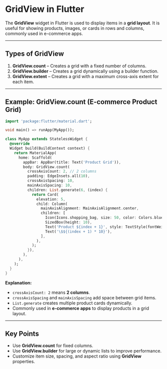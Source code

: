 # GridView in Flutter

The **GridView** widget in Flutter is used to display items in a **grid layout**. It is useful for showing products, images, or cards in rows and columns, commonly used in e-commerce apps.

---

## Types of GridView

1. **GridView.count** – Creates a grid with a fixed number of columns.
2. **GridView.builder** – Creates a grid dynamically using a builder function.
3. **GridView.extent** – Creates a grid with a maximum cross-axis extent for each item.

---

## Example: GridView.count (E-commerce Product Grid)

```dart
import 'package:flutter/material.dart';

void main() => runApp(MyApp());

class MyApp extends StatelessWidget {
  @override
  Widget build(BuildContext context) {
    return MaterialApp(
      home: Scaffold(
        appBar: AppBar(title: Text('Product Grid')),
        body: GridView.count(
          crossAxisCount: 2, // 2 columns
          padding: EdgeInsets.all(10),
          crossAxisSpacing: 10,
          mainAxisSpacing: 10,
          children: List.generate(6, (index) {
            return Card(
              elevation: 5,
              child: Column(
                mainAxisAlignment: MainAxisAlignment.center,
                children: [
                  Icon(Icons.shopping_bag, size: 50, color: Colors.blue),
                  SizedBox(height: 10),
                  Text('Product ${index + 1}', style: TextStyle(fontWeight: FontWeight.bold)),
                  Text('\$${(index + 1) * 10}'),
                ],
              ),
            );
          }),
        ),
      ),
    );
  }
}
````

**Explanation:**

* `crossAxisCount: 2` means **2 columns**.
* `crossAxisSpacing` and `mainAxisSpacing` add space between grid items.
* `List.generate` creates multiple product cards dynamically.
* Commonly used in **e-commerce apps** to display products in a grid layout.

---

## Key Points

* Use **GridView.count** for fixed columns.
* Use **GridView.builder** for large or dynamic lists to improve performance.
* Customize item size, spacing, and aspect ratio using **GridView** properties.
